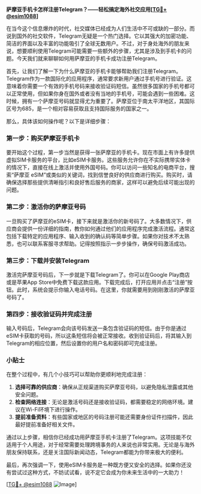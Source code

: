 **萨摩亚手机卡怎样注册Telegram？——轻松搞定海外社交应用[[TG💪+ @esim1088](https://t.me/s/esim1088)]**

在当今这个信息爆炸的时代，社交媒体已经成为人们生活中不可或缺的一部分。而说到国外的社交软件，Telegram无疑是一个热门选择。它以其强大的加密功能、简洁的界面以及丰富的功能吸引了全球无数用户。不过，对于身处海外的朋友来说，想要顺利使用Telegram可能需要一些额外的步骤，尤其是涉及到手机卡的问题。今天我们就来聊聊如何用萨摩亚的手机卡成功注册Telegram。

首先，让我们了解一下为什么萨摩亚的手机卡能够帮助我们注册Telegram。Telegram作为一款国际化的应用程序，通常要求新用户通过手机号进行验证。这意味着你需要一个有效的手机号码来接收验证码短信。虽然很多国家的手机号都可以正常使用，但如果你身在国外或者没有当地的手机号，可能会遇到一些困难。这时候，拥有一个萨摩亚号码就显得尤为重要了。萨摩亚位于南太平洋地区，其国际区号为685，是一个相对容易获取且支持国际服务的国家之一。

那么，具体该如何操作呢？以下是详细步骤：

### 第一步：购买萨摩亚手机卡

要开始这个过程，第一步当然是获得一张萨摩亚的手机卡。现在市面上有许多提供虚拟SIM卡服务的平台，比如eSIM卡服务。这些服务允许你在不实际携带实体卡的情况下，直接在线上激活并使用外国号码。你可以访问一些知名的电商平台，搜索“萨摩亚 eSIM”或类似的关键词，找到信誉良好的供应商进行购买。购买时，请确保选择那些提供清晰指引和良好售后服务的商家，这样可以避免后续可能出现的问题。

### 第二步：激活你的萨摩亚号码

一旦购买了萨摩亚的eSIM卡，接下来就是激活你的新号码了。大多数情况下，供应商会提供一份详细的指南，教你如何通过他们的应用程序完成激活流程。通常这包括下载特定的应用程序、输入收到的确认码等简单步骤。如果你对技术不太熟悉，也可以联系客服寻求帮助。记得按照指示一步步操作，确保号码激活成功。

### 第三步：下载并安装Telegram

激活完萨摩亚号码后，下一步就是下载Telegram了。你可以在Google Play商店或是苹果App Store中免费下载这款应用。下载完成后，打开应用并点击“注册”按钮。此时，系统会提示你输入电话号码。在这里，你就需要用到刚刚激活的萨摩亚号码了。

### 第四步：接收验证码并完成注册

输入号码后，Telegram会向该号码发送一条包含验证码的短信。由于你是通过eSIM卡获取的号码，所以这条短信将会被正常接收。收到验证码后，将其输入到Telegram的相应位置，然后设置你的用户名和密码即可完成注册。

### 小贴士

在整个过程中，有几个小技巧可以帮助你更顺利地完成注册：

1. **选择可靠的供应商**：确保从正规渠道购买萨摩亚号码，以避免隐私泄露或其他安全问题。
2. **检查网络连接**：无论是激活号码还是接收验证码，都需要稳定的网络环境。建议在Wi-Fi环境下进行操作。
3. **提前准备资料**：有些国家或地区的号码注册可能还需要身份证件扫描件，因此最好提前准备好相关文件。

通过以上步骤，相信你已经成功用萨摩亚手机卡注册了Telegram。这项技能不仅适用于个人用途，对于经常需要处理跨境事务的人来说也非常实用。无论是与海外朋友保持联系，还是关注国际新闻动态，Telegram都能为你带来极大的便利。

最后，再次强调一下，使用eSIM卡服务是一种既方便又安全的选择。如果你还没有尝试过这种方式，不妨试试看，说不定它会成为你未来生活中的一大助力！

[[TG💪+ @esim1088](https://t.me/s/esim1088) ![Image](https://i.postimg.cc/4NQfJmqS/Snipaste-2025-05-13-00-14-12.png)]